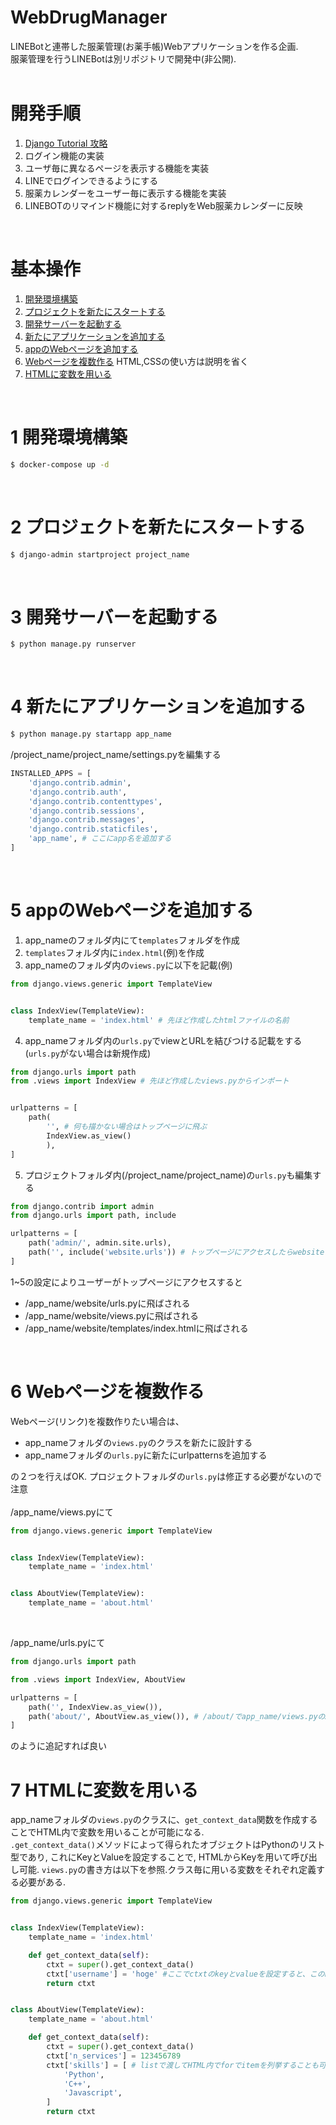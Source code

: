 # WebDrugManager
LINEBotと連帯した服薬管理(お薬手帳)Webアプリケーションを作る企画.  
服薬管理を行うLINEBotは別リポジトリで開発中(非公開).
<br>
<br>


# 開発手順
1. [Django Tutorial 攻略](https://www.youtube.com/watch?v=nS41IkL13QE&list=PLuCS8p0T7ozK4Ne1e5eAVG2R5Gbs1naix)
2. ログイン機能の実装  
3. ユーザ毎に異なるページを表示する機能を実装  
4. LINEでログインできるようにする  
5. 服薬カレンダーをユーザー毎に表示する機能を実装  
6. LINEBOTのリマインド機能に対するreplyをWeb服薬カレンダーに反映
<br>


# 基本操作
1. [開発環境構築](#anchor1)
2. [プロジェクトを新たにスタートする](#anchor2)
3. [開発サーバーを起動する](#anchor3)
4. [新たにアプリケーションを追加する](#anchor4)
5. [appのWebページを追加する](#anchor5)
6. [Webページを複数作る](#anchor6) HTML,CSSの使い方は説明を省く
7. [HTMLに変数を用いる](#anchor7)
<br>


<a id="anchor1"></a>

# 1 開発環境構築
```bash
$ docker-compose up -d
```
<br>


<a id="anchor2"></a>

# 2 プロジェクトを新たにスタートする
```bash
$ django-admin startproject project_name
```
<br>


<a id="anchor3"></a>

# 3 開発サーバーを起動する
```bash
$ python manage.py runserver
```
<br>


<a id="anchor4"></a>

# 4 新たにアプリケーションを追加する
```bash
$ python manage.py startapp app_name
```
/project_name/project_name/settings.pyを編集する
```python:settings.py
INSTALLED_APPS = [
    'django.contrib.admin',
    'django.contrib.auth',
    'django.contrib.contenttypes',
    'django.contrib.sessions',
    'django.contrib.messages',
    'django.contrib.staticfiles',
    'app_name', # ここにapp名を追加する
]
```
<br>


<a id="anchor5"></a>

# 5 appのWebページを追加する
1. app_nameのフォルダ内にて```templates```フォルダを作成
2. ```templates```フォルダ内に```index.html```(例)を作成
3. app_nameのフォルダ内の```views.py```に以下を記載(例)
```python
from django.views.generic import TemplateView


class IndexView(TemplateView):
    template_name = 'index.html' # 先ほど作成したhtmlファイルの名前
```
4. app_nameフォルダ内の```urls.py```でviewとURLを結びつける記載をする(```urls.py```がない場合は新規作成)
```python
from django.urls import path
from .views import IndexView # 先ほど作成したviews.pyからインポート


urlpatterns = [
    path(
        '', # 何も描かない場合はトップページに飛ぶ
        IndexView.as_view()
        ),
]
```
5. プロジェクトフォルダ内(/project_name/project_name)の```urls.py```も編集する
```python
from django.contrib import admin
from django.urls import path, include

urlpatterns = [
    path('admin/', admin.site.urls),
    path('', include('website.urls')) # トップページにアクセスしたらwebsiteフォルダ内のurlsを見にいく
]
```
1~5の設定によりユーザーがトップページにアクセスすると  
* /app_name/website/urls.pyに飛ばされる  
* /app_name/website/views.pyに飛ばされる
* /app_name/website/templates/index.htmlに飛ばされる

<br>


<a id="anchor6"></a>

# 6 Webページを複数作る
Webページ(リンク)を複数作りたい場合は、  
* app_nameフォルダの```views.py```のクラスを新たに設計する
* app_nameフォルダの```urls.py```に新たにurlpatternsを追加する

の２つを行えばOK. プロジェクトフォルダの```urls.py```は修正する必要がないので注意  
<br>
/app_name/views.pyにて

```python
from django.views.generic import TemplateView


class IndexView(TemplateView):
    template_name = 'index.html'


class AboutView(TemplateView):
    template_name = 'about.html'
```
<br>

/app_name/urls.pyにて  

```python
from django.urls import path

from .views import IndexView, AboutView

urlpatterns = [
    path('', IndexView.as_view()),
    path('about/', AboutView.as_view()), # /about/でapp_name/views.pyのAboutView(TemplateView)を実行し, templates/about.htmlを参照する
]
```
のように追記すれば良い
<br>


<a id="anchor7"></a>

# 7 HTMLに変数を用いる
app_nameフォルダの```views.py```のクラスに、```get_context_data```関数を作成することでHTML内で変数を用いることが可能になる.  
```.get_context_data()```メソッドによって得られたオブジェクトはPythonのリスト型であり, これにKeyとValueを設定することで, HTMLからKeyを用いて呼び出し可能. ```views.py```の書き方は以下を参照.クラス毎に用いる変数をそれぞれ定義する必要がある.  


```python
from django.views.generic import TemplateView


class IndexView(TemplateView):
    template_name = 'index.html'

    def get_context_data(self):
        ctxt = super().get_context_data()
        ctxt['username'] = 'hoge' #ここでctxtのkeyとvalueを設定すると、このkeyをhtmlファイルの変数として用いることができる
        return ctxt


class AboutView(TemplateView):
    template_name = 'about.html'

    def get_context_data(self):
        ctxt = super().get_context_data()
        ctxt['n_services'] = 123456789
        ctxt['skills'] = [ # listで渡してHTML内でforでitemを列挙することも可能
            'Python',
            'C++',
            'Javascript',
        ]
        return ctxt
```